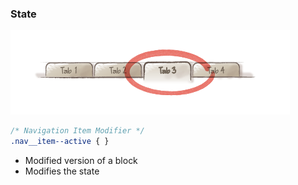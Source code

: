 ### State

![State Modifier](https://raw.githubusercontent.com/bwasilewski/SassBEM/master/img/menu-current-item.png "State Modifier")

```css
/* Navigation Item Modifier */
.nav__item--active { }
```

<aside class="notes">
    <ul>
        <li>Modified version of a block</li>
        <li>Modifies the state</li>
    </ul>
</aside>
